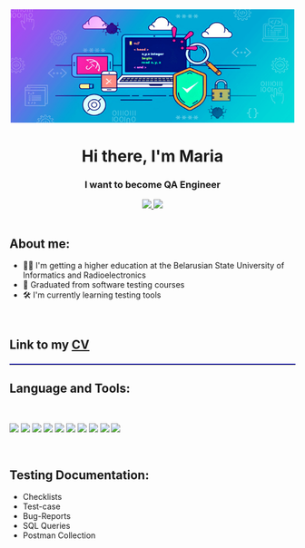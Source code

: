 <div id="header" align="center">
  <img src="https://github.com/MariaEgorenko/MariaEgorenko/blob/main/resources/testirovshchik.png?raw=true" height="200" width="500">
  <h1  style="border-botton: 1px solid blue">Hi there, I'm Maria</h1>
  <h3>I want to become QA Engineer</h3>
  <a href="https://web.telegram.org/k/#@The_ashen">
    <img src="https://img.shields.io/badge/Telegram-blue?style=for-the-badge&logo=Telegram&logoColor=white">
  </a>
  <a href="https://www.linkedin.com/in/maria-egorenko-a175b0254/">
    <img src="https://img.shields.io/badge/LinkedIn-blue?style=for-the-badge&logo=linkedin&logoColor=white">
  </a>
</div>
<br/>  
<h2>About me:</h2>
<ul>
  <li>👨‍🎓 I'm getting a higher education at the Belarusian State University of Informatics and Radioelectronics</li>
  <li>🥇 Graduated from software testing courses</li>
  <li>🛠 I'm currently learning testing tools</li>
</ul>
<br/>
<h2>Link to my <a href="https://drive.google.com/file/d/1qKjRjTqIKXQK2q0eIpb6-Up6ryXegFTI/view?usp=sharing">CV</a>
<hr style="border-top: 1px solid blue"></h2>
<h2>Language and Tools:</h2>
<br/>
<p>
  <img src="https://img.shields.io/badge/Jira-0052CC?logo=jira&logoColor=fff&style=for-the-badge">
  <img src="https://img.shields.io/badge/Postman-FF6C37?logo=postman&logoColor=fff&style=for-the-badge">
  <img src="https://img.shields.io/badge/Github-090909?style=for-the-badge&logo=github&logoColor=8cc4d7">
  <img src="https://img.shields.io/badge/MySQL-4479A1?logo=mysql&logoColor=fff&style=for-the-badge">
  <img src="https://img.shields.io/badge/DevTools-090909?style=for-the-badge&logo=googlechrome&logoColor=2674f2">
  <img src="https://img.shields.io/badge/Git-F05032?logo=git&logoColor=fff&style=for-the-badge">
  <img src="https://img.shields.io/badge/TestRail-090909?style=for-the-badge&logo=&logoColor=71b556">
  <img src="https://img.shields.io/badge/C%2B%2B-00599C?logo=cplusplus&logoColor=fff&style=for-the-badge">
  <img src="https://img.shields.io/badge/JSON-000?logo=json&logoColor=fff&style=for-the-badge">
  <img src="https://img.shields.io/badge/Python-3776AB?logo=python&logoColor=fff&style=for-the-badge">
</p>
<br/>
<h2>Testing Documentation:</h2>
<ul>
  <li><a>Checklists</a></li>
  <li><a>Test-case</a></li>
  <li><a>Bug-Reports</a></li>
  <li><a>SQL Queries</a></li>
  <li><a>Postman Collection</a></li>
</ul>